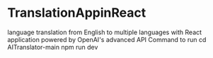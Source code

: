 # TranslationAppinReact
 language translation from English to multiple languages with React application powered by OpenAI's advanced API
Command to run 
cd AITranslator-main
npm run dev
